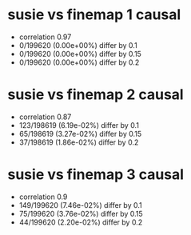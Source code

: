 # susie vs finemap  1 causal

- correlation 0.97
- 0/199620 (0.00e+00%) differ by 0.1
- 0/199620 (0.00e+00%) differ by 0.15
- 0/199620 (0.00e+00%) differ by 0.2


# susie vs finemap  2 causal

- correlation 0.87
- 123/198619 (6.19e-02%) differ by 0.1
- 65/198619 (3.27e-02%) differ by 0.15
- 37/198619 (1.86e-02%) differ by 0.2


# susie vs finemap  3 causal

- correlation 0.9
- 149/199620 (7.46e-02%) differ by 0.1
- 75/199620 (3.76e-02%) differ by 0.15
- 44/199620 (2.20e-02%) differ by 0.2


